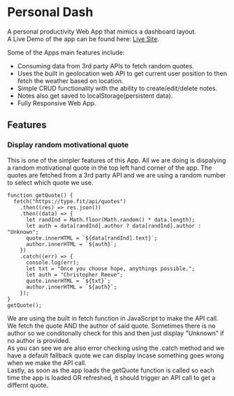 # Personal Dash

A personal productivity Web App that mimics a dashboard layout.<br />
A Live Demo of the app can be found here: [Live Site](https://kenrickoliver.github.io/personaldash/).

Some of the Apps main features include:
- Consuming data from 3rd party APIs to fetch random quotes.
- Uses the built in geolocation web API to get current user position to then fetch the weather based on location.
- Simple CRUD functionality with the ability to create/edit/delete notes.
- Notes also get saved to localStorage(persistent data).
- Fully Responsive Web App.

## Features

### Display random motivational quote
This is one of the simpler features of this App. All we are doing is dispalying a random motivational quote in the top left hand corner of the app. The quotes are fetched from a 3rd party API and we are using a random number to select which quote we use.
```
function getQuote() {
  fetch("https://type.fit/api/quotes")
    .then((res) => res.json())
    .then((data) => {
      let randInd = Math.floor(Math.random() * data.length);
      let auth = data[randInd].author ? data[randInd].author : "Unknown";
      quote.innerHTML = `${data[randInd].text}`;
      author.innerHTML = `${auth}`;
    })
    .catch((err) => {
      console.log(err);
      let txt = "Once you choose hope, anythings possible.";
      let auth = "Christopher Reeve";
      quote.innerHTML = `${txt}`;
      author.innerHTML = `${auth}`;
    });
}
getQuote();

```
We are using the built in fetch function in JavaScript to make the API call. We fetch the quote AND the author of said quote.
Sometimes there is no author so we conditonally check for this and then just display "Unknown" if no author is provided.<br />
As you can see we are also error checking using the .catch method and we have a default fallback quote we can display incase something goes wrong when we make the API call.<br />
Lastly, as soon as the app loads the getQuote function is called so each time the app is loaded OR refreshed, it should trigger an API call to get a differnt quote.